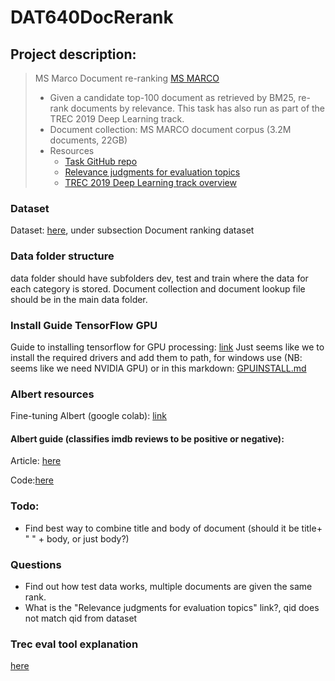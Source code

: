 # DAT640DocRerank
## Project description:
> MS Marco Document re-ranking [MS MARCO](https://microsoft.github.io/msmarco/)
>  * Given a candidate top-100 document as retrieved by BM25, re-rank documents by relevance. This task has also run as part of the TREC 2019 Deep Learning track.
>  * Document collection: MS MARCO document corpus (3.2M documents, 22GB)
>  * Resources
>    * [Task GitHub repo](https://github.com/microsoft/MSMARCO-Document-Ranking)
>    * [Relevance judgments for evaluation topics](https://trec.nist.gov/data/cast/2019qrels.txt)
>    * [TREC 2019 Deep Learning track overview](https://arxiv.org/abs/2003.07820)

### Dataset

Dataset: [here](https://microsoft.github.io/msmarco/TREC-Deep-Learning-2019), under subsection Document ranking dataset

### Data folder structure

data folder should have subfolders dev, test and train where the data for each category is stored. Document collection and document lookup file should be in the main data folder.

### Install Guide TensorFlow GPU
Guide to installing tensorflow for GPU processing: [link](https://www.tensorflow.org/install/gpu)
Just seems like we to install the required drivers and add them to path, for windows use (NB: seems like we need NVIDIA GPU)
or in this markdown:
[GPUINSTALL.md](GPUINSTALL.md)


### Albert resources

Fine-tuning Albert (google colab): [link](https://colab.research.google.com/github/NadirEM/nlp-notebooks/blob/master/Fine_tune_ALBERT_sentence_pair_classification.ipynb)

#### Albert guide (classifies imdb reviews to be positive or negative):

Article: [here](https://analyticsindiamag.com/complete-guide-to-albert-a-lite-bertwith-python-code/)

Code:[here](https://colab.research.google.com/drive/1PQ-tpKUHoxNSR-gmPJpYxpiH8JZNuMjg?usp=sharing)

### Todo:
- Find best way to combine title and body of document (should it be title+ " " + body, or just body?)

### Questions
- Find out how test data works, multiple documents are given the same rank.
- What is the "Relevance judgments for evaluation topics" link?, qid does not match qid from dataset


### Trec eval tool explanation
[here](http://www.rafaelglater.com/en/post/learn-how-to-use-trec_eval-to-evaluate-your-information-retrieval-system)
